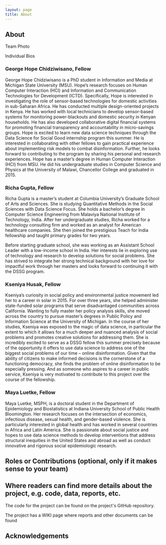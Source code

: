 ```yaml
---
layout: page
title: About
---
```


## About

Team Photo

Individual Bios

### George Hope Chidziwisano, Fellow

George Hope Chidziwisano is a PhD student in Information and Media at Michigan State University (MSU). Hope’s research focuses on Human Computer Interaction (HCI) and Information and Communication Technologies for Development (ICTD). Specifically, Hope is interested in investigating the role of sensor-based technologies for domestic activities in sub-Saharan Africa. He has conducted multiple design-oriented projects in Kenya. He has worked with local technicians to develop sensor-based systems for monitoring power-blackouts and domestic security in Kenyan households. He has also developed collaborative digital financial systems for promoting financial transparency and accountability in micro-savings groups.
Hope is excited to learn new data science techniques through the Data Science for Social Good internship program this summer. He is interested in collaborating with other fellows to gain practical experience about implementing risk models to combat disinformation. Further, he looks forward to contributing to the program by sharing his personal and research experiences. Hope has a master’s degree in Human Computer Interaction (HCI) from MSU. He did his undergraduate studies in Computer Science and Physics at the University of Malawi, Chancellor College and graduated in 2015. 

### Richa Gupta, Fellow

Richa Gupta is a master’s student at Columbia University’s Graduate School of Arts and Sciences. She is studying Quantitative Methods in the Social Sciences with Data Science Focus. She holds a bachelor’s degree in Computer Science Engineering from Malaviya National Institute of Technology, India. After her undergraduate studies, Richa worked for a technology consulting firm and worked as an analyst for American healthcare companies. She then joined the prestigious Teach for India fellowship and taught primary grades for two years.

Before starting graduate school, she was working as an Assistant School Leader with a low-income school in India. Her interests lie in exploring use of technology and research to develop solutions for social problems. She has strived to integrate her strong technical background with her love for impactful work through her masters and looks forward to continuing it with the DSSG program.

### Kseniya Husak, Fellow

Kseniya’s curiosity in social policy and environmental justice movement led her to a career in solar in 2015. For over three years, she helped administer state-funded solar programs that serve disadvantaged communities across California. Wanting to fully master her policy analysis skills, she moved across the country to pursue master’s degrees in Public Policy and Information Science at the University of Michigan. In the course of her studies, Kseniya was exposed to the magic of data science, in particular the extent to which it allows for a much deeper and nuanced analysis of social problems and promotes creative solutions for addressing them. She is incredibly excited to serve as a DSSG fellow this summer precisely because of the opportunity it offers to use data science to address one of the biggest social problems of our time – online disinformation. Given that the ability of citizens to make informed decisions is the cornerstone of a functioning democracy, she finds the problem of online disinformation to be especially pressing. And as someone who aspires to a career in public service, Kseniya is very motivated to contribute to this project over the course of the fellowship.

### Maya Luetke, Fellow

Maya Luetke, MSPH, is a doctoral student in the Department of Epidemiology and Biostatistics at Indiana University School of Public Health Bloomington. Her research focuses on the intersection of economics, infectious disease, sexual health, and gender-based violence. She is particularly interested in global health and has worked in several countries in Africa and Latin America. She is passionate about social justice and hopes to use data science methods to develop interventions that address structural inequities in the United States and abroad as well as conduct innovative and rigorous social epidemiologic research.

## Roles or Contributions (optional, only if it makes sense to your team)


## Where readers can find more details about the project, e.g. code, data, reports, etc.

The code for the project can be found on the project's GitHub repository.

The project has a WIKI page where reports and other documents can be found

## Acknowledgements

